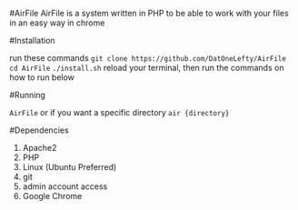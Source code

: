#AirFile
AirFile is a system written in PHP to be able to work with your files in an easy way in chrome

#Installation

run these commands
`git clone https://github.com/DatOneLefty/AirFile`
`cd AirFile`
`./install.sh`
reload your terminal, then run the commands on how to run below

#Running

`AirFile`
or if you want a specific directory
`air {directory}`

#Dependencies
1.  Apache2
2.  PHP
3.  Linux (Ubuntu Preferred)
4.  git
5.  admin account access
6.  Google Chrome
